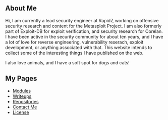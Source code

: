 ## About Me

Hi, I am currently a lead security engineer at Rapid7, working on offensive security research and
content for the Metasploit Project. I am also formerly part of Exploit-DB for exploit verification,
and security research for Corelan. I have been active in the security community for about ten years,
and I have a lot of love for reverse engineering, vulnerability reserach, exploit development, or
anything associated with that. This website intends to collect some of the interesting things I have
published on the web.

I also love animals, and I have a soft spot for dogs and cats!


## My Pages

* [Modules](./modules.md)
* [Writeups](./writeups.md)
* [Repositories](./repos.md)
* [Contact Me](./contact.md)
* [License](./site_license.md)